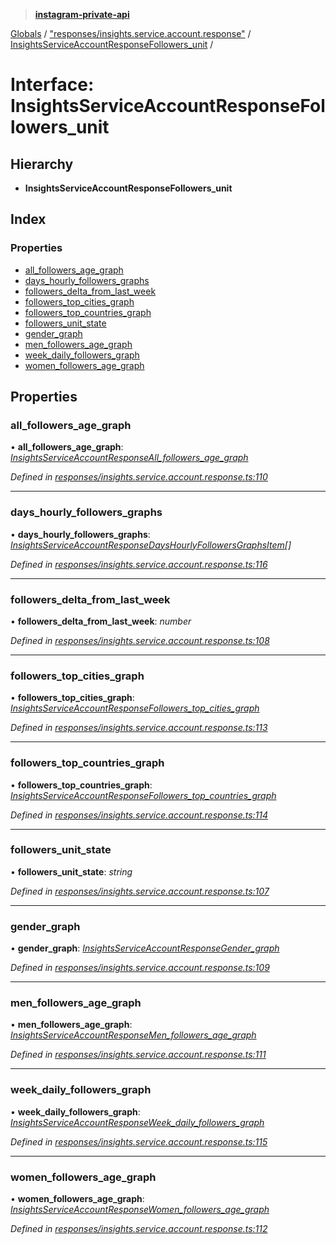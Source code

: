 > **[instagram-private-api](../README.md)**

[Globals](../README.md) / ["responses/insights.service.account.response"](../modules/_responses_insights_service_account_response_.md) / [InsightsServiceAccountResponseFollowers_unit](_responses_insights_service_account_response_.insightsserviceaccountresponsefollowers_unit.md) /

# Interface: InsightsServiceAccountResponseFollowers_unit

## Hierarchy

* **InsightsServiceAccountResponseFollowers_unit**

## Index

### Properties

* [all_followers_age_graph](_responses_insights_service_account_response_.insightsserviceaccountresponsefollowers_unit.md#all_followers_age_graph)
* [days_hourly_followers_graphs](_responses_insights_service_account_response_.insightsserviceaccountresponsefollowers_unit.md#days_hourly_followers_graphs)
* [followers_delta_from_last_week](_responses_insights_service_account_response_.insightsserviceaccountresponsefollowers_unit.md#followers_delta_from_last_week)
* [followers_top_cities_graph](_responses_insights_service_account_response_.insightsserviceaccountresponsefollowers_unit.md#followers_top_cities_graph)
* [followers_top_countries_graph](_responses_insights_service_account_response_.insightsserviceaccountresponsefollowers_unit.md#followers_top_countries_graph)
* [followers_unit_state](_responses_insights_service_account_response_.insightsserviceaccountresponsefollowers_unit.md#followers_unit_state)
* [gender_graph](_responses_insights_service_account_response_.insightsserviceaccountresponsefollowers_unit.md#gender_graph)
* [men_followers_age_graph](_responses_insights_service_account_response_.insightsserviceaccountresponsefollowers_unit.md#men_followers_age_graph)
* [week_daily_followers_graph](_responses_insights_service_account_response_.insightsserviceaccountresponsefollowers_unit.md#week_daily_followers_graph)
* [women_followers_age_graph](_responses_insights_service_account_response_.insightsserviceaccountresponsefollowers_unit.md#women_followers_age_graph)

## Properties

###  all_followers_age_graph

• **all_followers_age_graph**: *[InsightsServiceAccountResponseAll_followers_age_graph](_responses_insights_service_account_response_.insightsserviceaccountresponseall_followers_age_graph.md)*

*Defined in [responses/insights.service.account.response.ts:110](https://github.com/dilame/instagram-private-api/blob/3e16058/src/responses/insights.service.account.response.ts#L110)*

___

###  days_hourly_followers_graphs

• **days_hourly_followers_graphs**: *[InsightsServiceAccountResponseDaysHourlyFollowersGraphsItem](_responses_insights_service_account_response_.insightsserviceaccountresponsedayshourlyfollowersgraphsitem.md)[]*

*Defined in [responses/insights.service.account.response.ts:116](https://github.com/dilame/instagram-private-api/blob/3e16058/src/responses/insights.service.account.response.ts#L116)*

___

###  followers_delta_from_last_week

• **followers_delta_from_last_week**: *number*

*Defined in [responses/insights.service.account.response.ts:108](https://github.com/dilame/instagram-private-api/blob/3e16058/src/responses/insights.service.account.response.ts#L108)*

___

###  followers_top_cities_graph

• **followers_top_cities_graph**: *[InsightsServiceAccountResponseFollowers_top_cities_graph](_responses_insights_service_account_response_.insightsserviceaccountresponsefollowers_top_cities_graph.md)*

*Defined in [responses/insights.service.account.response.ts:113](https://github.com/dilame/instagram-private-api/blob/3e16058/src/responses/insights.service.account.response.ts#L113)*

___

###  followers_top_countries_graph

• **followers_top_countries_graph**: *[InsightsServiceAccountResponseFollowers_top_countries_graph](_responses_insights_service_account_response_.insightsserviceaccountresponsefollowers_top_countries_graph.md)*

*Defined in [responses/insights.service.account.response.ts:114](https://github.com/dilame/instagram-private-api/blob/3e16058/src/responses/insights.service.account.response.ts#L114)*

___

###  followers_unit_state

• **followers_unit_state**: *string*

*Defined in [responses/insights.service.account.response.ts:107](https://github.com/dilame/instagram-private-api/blob/3e16058/src/responses/insights.service.account.response.ts#L107)*

___

###  gender_graph

• **gender_graph**: *[InsightsServiceAccountResponseGender_graph](_responses_insights_service_account_response_.insightsserviceaccountresponsegender_graph.md)*

*Defined in [responses/insights.service.account.response.ts:109](https://github.com/dilame/instagram-private-api/blob/3e16058/src/responses/insights.service.account.response.ts#L109)*

___

###  men_followers_age_graph

• **men_followers_age_graph**: *[InsightsServiceAccountResponseMen_followers_age_graph](_responses_insights_service_account_response_.insightsserviceaccountresponsemen_followers_age_graph.md)*

*Defined in [responses/insights.service.account.response.ts:111](https://github.com/dilame/instagram-private-api/blob/3e16058/src/responses/insights.service.account.response.ts#L111)*

___

###  week_daily_followers_graph

• **week_daily_followers_graph**: *[InsightsServiceAccountResponseWeek_daily_followers_graph](_responses_insights_service_account_response_.insightsserviceaccountresponseweek_daily_followers_graph.md)*

*Defined in [responses/insights.service.account.response.ts:115](https://github.com/dilame/instagram-private-api/blob/3e16058/src/responses/insights.service.account.response.ts#L115)*

___

###  women_followers_age_graph

• **women_followers_age_graph**: *[InsightsServiceAccountResponseWomen_followers_age_graph](_responses_insights_service_account_response_.insightsserviceaccountresponsewomen_followers_age_graph.md)*

*Defined in [responses/insights.service.account.response.ts:112](https://github.com/dilame/instagram-private-api/blob/3e16058/src/responses/insights.service.account.response.ts#L112)*